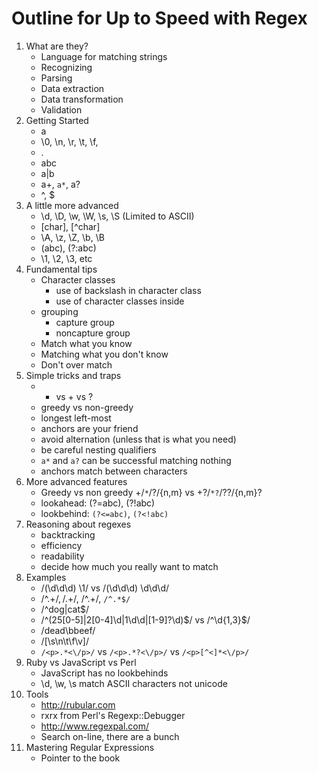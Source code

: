 # Outline for Up to Speed with Regex

1. What are they?
    - Language for matching strings
    - Recognizing
    - Parsing
    - Data extraction
    - Data transformation
    - Validation
2. Getting Started
    - a
    - \0, \n, \r, \t, \f,
    - .
    - abc
    - a|b
    - a+, `a*`, a?
    - ^, $
3. A little more advanced
    - \d, \D, \w, \W, \s, \S (Limited to ASCII)
    - [char], [^char]
    - \A, \z, \Z, \b, \B
    - (abc), (?:abc)
    - \1, \2, \3, etc
4. Fundamental tips
    - Character classes
        - use of backslash in character class
        - use of character classes inside
    - grouping
        - capture group
        - noncapture group
    - Match what you know
    - Matching what you don't know
    - Don't over match
5. Simple tricks and traps
    - * vs + vs ?
    - greedy vs non-greedy
    - longest left-most
    - anchors are your friend
    - avoid alternation (unless that is what you need)
    - be careful nesting qualifiers
    - `a*` and `a?` can be successful matching nothing
    - anchors match between characters
6. More advanced features
    - Greedy vs non greedy +/`*`/?/{n,m} vs +?/`*?`/??/{n,m}?
    - lookahead: (?=abc), (?!abc)
    - lookbehind: `(?<=abc)`, `(?<!abc)`
7. Reasoning about regexes
    - backtracking
    - efficiency
    - readability
    - decide how much you really want to match
8. Examples
    - /(\d\d\d) \1/ vs /(\d\d\d) \d\d\d/
    - /^.+$/, /.+$/, /^.+/, `/^.*$/`
    - /^dog|cat$/
    - /^(25[0-5]|2[0-4]\d|1\d\d|[1-9]?\d)$/ vs /^\d{1,3}$/
    - /dead\bbeef/
    - /[\s\n\t\f\v]/
    - `/<p>.*<\/p>/` vs `/<p>.*?<\/p>/` vs `/<p>[^<]*<\/p>/`
9. Ruby vs JavaScript vs Perl
    - JavaScript has no lookbehinds
    - \d, \w, \s match ASCII characters not unicode
10. Tools
    - http://rubular.com
    - rxrx from Perl's Regexp::Debugger
    - http://www.regexpal.com/
    - Search on-line, there are a bunch
11. Mastering Regular Expressions
    - Pointer to the book
